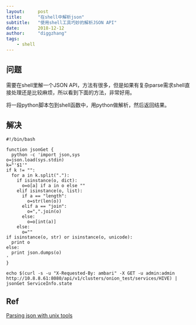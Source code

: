 ```yaml
---
layout:     post
title:      "在shell中解析json"
subtitle:   "使用shell工具巧妙的解析JSON API"
date:       2018-12-12
author:     "diggzhang"
tags:
    - shell
---
```


## 问题

需要在shell里解一个JSON API，方法有很多，但是如果有复杂parse需求shell直接处理还是比较麻烦，所以看到下面的方法，非常好用。

将一段python脚本包到shell函数中，用python做解析，然后返回结果。

## 解决

```shell
#!/bin/bash

function jsonGet {
  python -c 'import json,sys
o=json.load(sys.stdin)
k="'$1'"
if k != "":
  for a in k.split("."):
    if isinstance(o, dict):
      o=o[a] if a in o else ""
    elif isinstance(o, list):
      if a == "length":
        o=str(len(o))
      elif a == "join":
        o=",".join(o)
      else:
        o=o[int(a)]
    else:
      o=""
if isinstance(o, str) or isinstance(o, unicode):
  print o
else:
  print json.dumps(o)
'
}

echo $(curl -s -u "X-Requested-By: ambari" -X GET -u admin:admin http://10.8.8.61:8080/api/v1/clusters/onion_test/services/HIVE) | jsonGet ServiceInfo.state
```

## Ref

[Parsing json with unix tools](https://stackoverflow.com/questions/1955505/parsing-json-with-unix-tools)